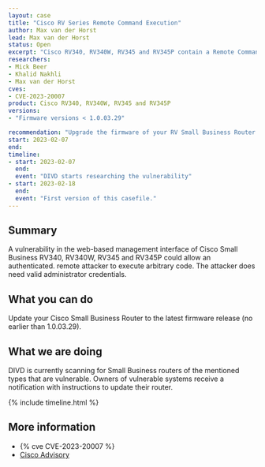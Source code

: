 ```yaml
---
layout: case
title: "Cisco RV Series Remote Command Execution"
author: Max van der Horst
lead: Max van der Horst
status: Open
excerpt: "Cisco RV340, RV340W, RV345 and RV345P contain a Remote Command Execution vulnerability. "
researchers:
- Mick Beer
- Khalid Nakhli
- Max van der Horst
cves:
- CVE-2023-20007
product: Cisco RV340, RV340W, RV345 and RV345P
versions: 
- "Firmware versions < 1.0.03.29"

recommendation: "Upgrade the firmware of your RV Small Business Router to the latest version (larger than 1.0.03.28)."
start: 2023-02-07
end:
timeline:
- start: 2023-02-07
  end:
  event: "DIVD starts researching the vulnerability"
- start: 2023-02-18
  end:
  event: "First version of this casefile."
---
```


## Summary
A vulnerability in the web-based management interface of Cisco Small Business RV340, RV340W, RV345 and RV345P could allow an authenticated. remote attacker to execute arbitrary code. The attacker does need valid administrator credentials. 

## What you can do

Update your Cisco Small Business Router to the latest firmware release (no earlier than 1.0.03.29).

## What we are doing

DIVD is currently scanning for Small Business routers of the mentioned types that are vulnerable. Owners of vulnerable systems receive a notification with instructions to update their router. 

{% include timeline.html %}

## More information

* {% cve CVE-2023-20007 %}
* [Cisco Advisory](https://sec.cloudapps.cisco.com/security/center/content/CiscoSecurityAdvisory/cisco-sa-sb-rv-rcedos-7HjP74jD)
